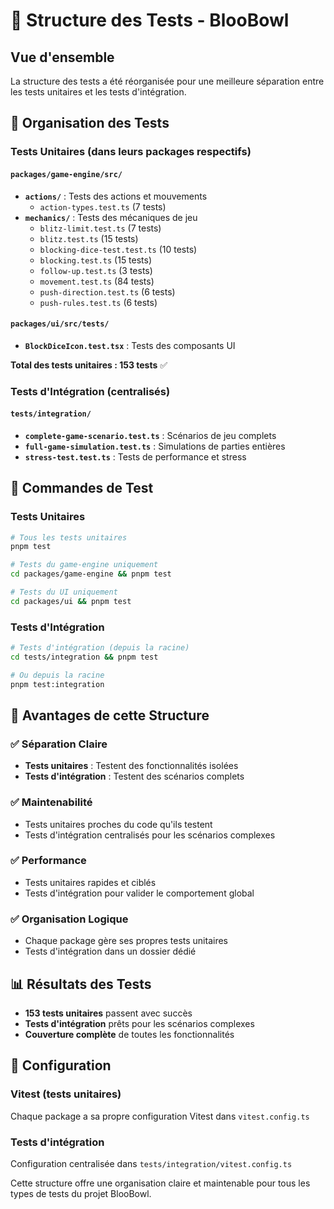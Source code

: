# 🧪 Structure des Tests - BlooBowl

## Vue d'ensemble

La structure des tests a été réorganisée pour une meilleure séparation entre les tests unitaires et les tests d'intégration.

## 📁 Organisation des Tests

### **Tests Unitaires** (dans leurs packages respectifs)

#### `packages/game-engine/src/`

- **`actions/`** : Tests des actions et mouvements
  - `action-types.test.ts` (7 tests)
- **`mechanics/`** : Tests des mécaniques de jeu
  - `blitz-limit.test.ts` (7 tests)
  - `blitz.test.ts` (15 tests)
  - `blocking-dice-test.test.ts` (10 tests)
  - `blocking.test.ts` (15 tests)
  - `follow-up.test.ts` (3 tests)
  - `movement.test.ts` (84 tests)
  - `push-direction.test.ts` (6 tests)
  - `push-rules.test.ts` (6 tests)

#### `packages/ui/src/tests/`

- **`BlockDiceIcon.test.tsx`** : Tests des composants UI

**Total des tests unitaires : 153 tests** ✅

### **Tests d'Intégration** (centralisés)

#### `tests/integration/`

- **`complete-game-scenario.test.ts`** : Scénarios de jeu complets
- **`full-game-simulation.test.ts`** : Simulations de parties entières
- **`stress-test.test.ts`** : Tests de performance et stress

## 🚀 Commandes de Test

### Tests Unitaires

```bash
# Tous les tests unitaires
pnpm test

# Tests du game-engine uniquement
cd packages/game-engine && pnpm test

# Tests du UI uniquement
cd packages/ui && pnpm test
```

### Tests d'Intégration

```bash
# Tests d'intégration (depuis la racine)
cd tests/integration && pnpm test

# Ou depuis la racine
pnpm test:integration
```

## 🎯 Avantages de cette Structure

### ✅ **Séparation Claire**

- **Tests unitaires** : Testent des fonctionnalités isolées
- **Tests d'intégration** : Testent des scénarios complets

### ✅ **Maintenabilité**

- Tests unitaires proches du code qu'ils testent
- Tests d'intégration centralisés pour les scénarios complexes

### ✅ **Performance**

- Tests unitaires rapides et ciblés
- Tests d'intégration pour valider le comportement global

### ✅ **Organisation Logique**

- Chaque package gère ses propres tests unitaires
- Tests d'intégration dans un dossier dédié

## 📊 Résultats des Tests

- **153 tests unitaires** passent avec succès
- **Tests d'intégration** prêts pour les scénarios complexes
- **Couverture complète** de toutes les fonctionnalités

## 🔧 Configuration

### Vitest (tests unitaires)

Chaque package a sa propre configuration Vitest dans `vitest.config.ts`

### Tests d'intégration

Configuration centralisée dans `tests/integration/vitest.config.ts`

Cette structure offre une organisation claire et maintenable pour tous les types de tests du projet BlooBowl.
